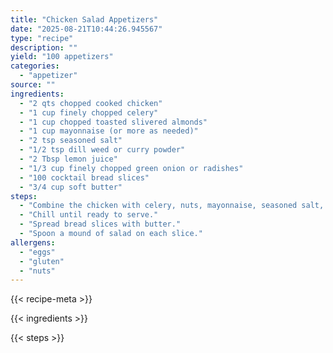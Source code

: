 ```yaml
---
title: "Chicken Salad Appetizers"
date: "2025-08-21T10:44:26.945567"
type: "recipe"
description: ""
yield: "100 appetizers"
categories:
  - "appetizer"
source: ""
ingredients:
  - "2 qts chopped cooked chicken"
  - "1 cup finely chopped celery"
  - "1 cup chopped toasted slivered almonds"
  - "1 cup mayonnaise (or more as needed)"
  - "2 tsp seasoned salt"
  - "1/2 tsp dill weed or curry powder"
  - "2 Tbsp lemon juice"
  - "1/3 cup finely chopped green onion or radishes"
  - "100 cocktail bread slices"
  - "3/4 cup soft butter"
steps:
  - "Combine the chicken with celery, nuts, mayonnaise, seasoned salt, curry or dill, lemon juice, and radishes or green onions. Add more mayonnaise if needed."
  - "Chill until ready to serve."
  - "Spread bread slices with butter."
  - "Spoon a mound of salad on each slice."
allergens:
  - "eggs"
  - "gluten"
  - "nuts"
---
```


{{< recipe-meta >}}

{{< ingredients >}}

{{< steps >}}
